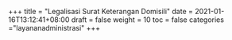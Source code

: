 +++
title = "Legalisasi Surat Keterangan Domisili"
date = 2021-01-16T13:12:41+08:00
draft = false
weight = 10
toc = false
categories ="layananadministrasi"
+++